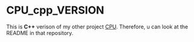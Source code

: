 
# CPU_cpp_VERSION
This is __C++__ verison of my other project [CPU](https://github.com/Hollbrok/CPU_C_VERSION). Therefore, u can look at the README in that repository.
